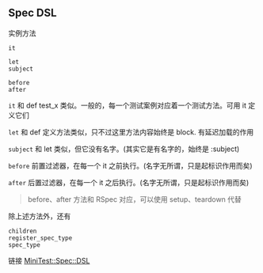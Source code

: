 ## Spec DSL

实例方法

```
it

let
subject

before
after
```

`it` 和 def test_x 类似。一般的，每一个测试案例对应着一个测试方法。可用 it 定义它们

`let` 和 def 定义方法类似，只不过这里方法内容始终是 block. 有延迟加载的作用

`subject` 和 let 类似，但它没有名字。(其实它是有名字的，始终是 :subject)

`before` 前置过滤器，在每一个 it 之前执行。(名字无所谓，只是起标识作用而矣)

`after` 后置过滤器，在每一个 it 之后执行。(名字无所谓，只是起标识作用而矣)

> before、after 方法和 RSpec 对应，可以使用 setup、teardown 代替

除上述方法外，还有

```
children
register_spec_type
spec_type
```

链接 [MiniTest::Spec::DSL](http://www.ruby-doc.org/stdlib-2.1.2/libdoc/minitest/spec/rdoc/MiniTest/Spec/DSL.html)
